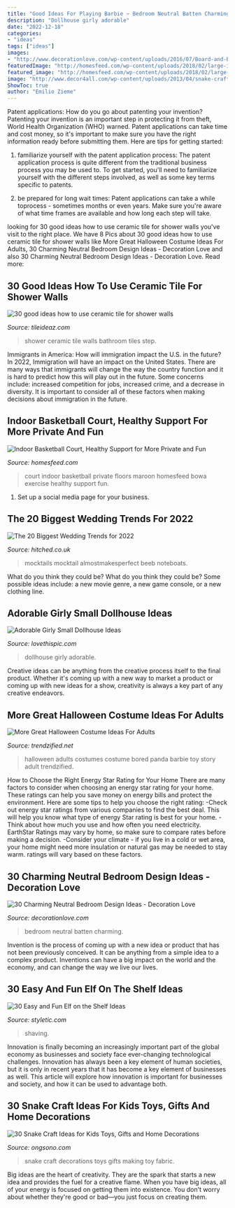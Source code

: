 ```yaml
---
title: "Good Ideas For Playing Barbie ~ Bedroom Neutral Batten Charming"
description: "Dollhouse girly adorable"
date: "2022-12-18"
categories:
- "ideas"
tags: ["ideas"]
images:
- "http://www.decorationlove.com/wp-content/uploads/2016/07/Board-and-Batten-Bedroom.jpg"
featuredImage: "http://homesfeed.com/wp-content/uploads/2018/02/large-indoor-basketball-court-with-green-floors-and-maroon-wall-panels.jpg"
featured_image: "http://homesfeed.com/wp-content/uploads/2018/02/large-indoor-basketball-court-with-green-floors-and-maroon-wall-panels.jpg"
image: "http://www.decor4all.com/wp-content/uploads/2013/04/snake-craft-ideas-kids-toys-crafts-12.jpg"
ShowToc: true
author: "Emilio Zieme"
---
```



Patent applications: How do you go about patenting your invention?
Patenting your invention is an important step in protecting it from theft, World Health Organization (WHO) warned. Patent applications can take time and cost money, so it's important to make sure you have the right information ready before submitting them. Here are tips for getting started:
1. familiarize yourself with the patent application process: The patent application process is quite different from the traditional business process you may be used to. To get started, you'll need to familiarize yourself with the different steps involved, as well as some key terms specific to patents.



2. be prepared for long wait times: Patent applications can take a while toprocess - sometimes months or even years. Make sure you're aware of what time frames are available and how long each step will take.



	

		
looking for 30 good ideas how to use ceramic tile for shower walls you've visit to the right place. We have 8 Pics about 30 good ideas how to use ceramic tile for shower walls like More Great Halloween Costume Ideas For Adults, 30 Charming Neutral Bedroom Design Ideas - Decoration Love and also 30 Charming Neutral Bedroom Design Ideas - Decoration Love. Read more:
		
    
## 30 Good Ideas How To Use Ceramic Tile For Shower Walls

<img loading=lazy src="http://www.tileideaz.com/wp-content/uploads/2015/08/1235.jpg" onerror="this.onerror=null;this.src='https://tse2.mm.bing.net/th?id=OIP.fJLL_SVfGrNAYiUyhb9f5wHaLG&amp;pid=15.1';" alt="30 good ideas how to use ceramic tile for shower walls">

_Source: tileideaz.com_

>shower ceramic tile walls bathroom tiles step. 

	

Immigrants in America: How will immigration impact the U.S. in the future?
In 2022, Immigration will have an impact on the United States. There are many ways that immigrants will change the way the country function and it is hard to predict how this will play out in the future. Some concerns include: increased competition for jobs, increased crime, and a decrease in diversity. It is important to consider all of these factors when making decisions about immigration in the future.

    
## Indoor Basketball Court, Healthy Support For More Private And Fun

<img loading=lazy src="http://homesfeed.com/wp-content/uploads/2018/02/large-indoor-basketball-court-with-green-floors-and-maroon-wall-panels.jpg" onerror="this.onerror=null;this.src='https://tse4.mm.bing.net/th?id=OIP.KcICIzJ4VzkyLn7Y4jT9uQHaE8&amp;pid=15.1';" alt="Indoor Basketball Court, Healthy Support for More Private and Fun">

_Source: homesfeed.com_

>court indoor basketball private floors maroon homesfeed bowa exercise healthy support fun. 

	

1. Set up a social media page for your business.

    
## The 20 Biggest Wedding Trends For 2022

<img loading=lazy src="https://cdn0.hitched.co.uk/articles/images/0/6/1/4/img_94160/mocktails.jpg" onerror="this.onerror=null;this.src='https://tse2.mm.bing.net/th?id=OIP.EPJdUQFrBa7h2XV_QaovQAHaLH&amp;pid=15.1';" alt="The 20 Biggest Wedding Trends for 2022">

_Source: hitched.co.uk_

>mocktails mocktail almostmakesperfect beeb noteboats. 

	

What do you think they could be?
What do you think they could be? Some possible ideas include: a new movie genre, a new game console, or a new clothing line.

    
## Adorable Girly Small Dollhouse Ideas

<img loading=lazy src="http://www.lovethispic.com/uploaded_images/blogs/36-1415575122-6-1.jpg" onerror="this.onerror=null;this.src='https://tse1.mm.bing.net/th?id=OIP.HCTUeFtFeXZYw4RQL2h9XwHaNK&amp;pid=15.1';" alt="Adorable Girly Small Dollhouse Ideas">

_Source: lovethispic.com_

>dollhouse girly adorable. 

	

Creative ideas can be anything from the creative process itself to the final product. Whether it's coming up with a new way to market a product or coming up with new ideas for a show, creativity is always a key part of any creative endeavors.

    
## More Great Halloween Costume Ideas For Adults

<img loading=lazy src="https://www.trendzified.net/wp-content/uploads/2014/10/20140614_192304__880.jpg" onerror="this.onerror=null;this.src='https://tse2.mm.bing.net/th?id=OIP.2sOPFmNsFw2Ok6yFEPjCFAHaJ3&amp;pid=15.1';" alt="More Great Halloween Costume Ideas For Adults">

_Source: trendzified.net_

>halloween adults costumes costume bored panda barbie toy story adult trendzified. 

	

How to Choose the Right Energy Star Rating for Your Home
There are many factors to consider when choosing an energy star rating for your home. These ratings can help you save money on energy bills and protect the environment. Here are some tips to help you choose the right rating:
-Check out energy star ratings from various companies to find the best deal. This will help you know what type of energy Star rating is best for your home.
-Think about how much you use and how often you need electricity. EarthStar Ratings may vary by home, so make sure to compare rates before making a decision.
-Consider your climate - if you live in a cold or wet area, your home might need more insulation or natural gas may be needed to stay warm. ratings will vary based on these factors.

    
## 30 Charming Neutral Bedroom Design Ideas - Decoration Love

<img loading=lazy src="http://www.decorationlove.com/wp-content/uploads/2016/07/Board-and-Batten-Bedroom.jpg" onerror="this.onerror=null;this.src='https://tse2.mm.bing.net/th?id=OIP.O8SfnDAgKCKvhU9Wr_oOIQDIEs&amp;pid=15.1';" alt="30 Charming Neutral Bedroom Design Ideas - Decoration Love">

_Source: decorationlove.com_

>bedroom neutral batten charming. 

	

Invention is the process of coming up with a new idea or product that has not been previously conceived. It can be anything from a simple idea to a complex product. Inventions can have a big impact on the world and the economy, and can change the way we live our lives.

    
## 30 Easy And Fun Elf On The Shelf Ideas

<img loading=lazy src="https://styletic.com/wp-content/uploads/2015/12/elf-on-the-shelf-ideas/17-elf-on-the-shelf-ideas.jpg" onerror="this.onerror=null;this.src='https://tse2.mm.bing.net/th?id=OIP.6AMSBk3zHlNIbBSe9PEWFAHaLJ&amp;pid=15.1';" alt="30 Easy and Fun Elf on the Shelf Ideas">

_Source: styletic.com_

>shaving. 

	

Innovation is finally becoming an increasingly important part of the global economy as businesses and society face ever-changing technological challenges. Innovation has always been a key element of human societies, but it is only in recent years that it has become a key element of businesses as well. This article will explore how innovation is important for businesses and society, and how it can be used to advantage both.

    
## 30 Snake Craft Ideas For Kids Toys, Gifts And Home Decorations

<img loading=lazy src="http://www.decor4all.com/wp-content/uploads/2013/04/snake-craft-ideas-kids-toys-crafts-12.jpg" onerror="this.onerror=null;this.src='https://tse3.mm.bing.net/th?id=OIP.LxXjTk_IClMrpJBZMFasPwHaH8&amp;pid=15.1';" alt="30 Snake Craft Ideas for Kids Toys, Gifts and Home Decorations">

_Source: ongsono.com_

>snake craft decorations toys gifts making toy fabric. 

	

Big ideas are the heart of creativity. They are the spark that starts a new idea and provides the fuel for a creative flame. When you have big ideas, all of your energy is focused on getting them into existence. You don't worry about whether they're good or bad—you just focus on creating them.

